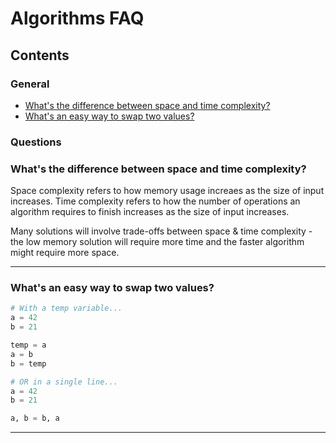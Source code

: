 # Algorithms FAQ

## Contents

### General

- [What's the difference between space and time complexity?](#q100)
- [What's an easy way to swap two values?](#q200)

### Questions

<a name="q100"></a>

### What's the difference between space and time complexity?

Space complexity refers to how memory usage increaes as the size of input increases. Time complexity refers to how the number of operations an algorithm requires to finish increases as the size of input increases.

Many solutions will involve trade-offs between space & time complexity - the low memory solution will require more time and the faster algorithm might require more space.

---

<a name="q200"></a>

### What's an easy way to swap two values?

```python
# With a temp variable...
a = 42
b = 21

temp = a
a = b
b = temp

# OR in a single line...
a = 42
b = 21

a, b = b, a
```

---

